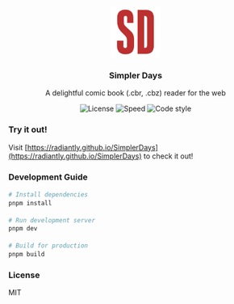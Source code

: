 <div align="center">
<img src="public/logo.png" height="100">

### Simpler Days

A delightful comic book (.cbr, .cbz) reader for the web

![License](https://img.shields.io/github/license/radiantly/SimplerDays?style=for-the-badge) ![Speed](https://img.shields.io/badge/speed-blazing-%23e05d44?style=for-the-badge) ![Code style](https://img.shields.io/badge/code%20style-prettier-%23ff69b4?style=for-the-badge)

</div>

### Try it out!

Visit [https://radiantly.github.io/SimplerDays](https://radiantly.github.io/SimplerDays) to check it out!

### Development Guide

```sh
# Install dependencies
pnpm install

# Run development server
pnpm dev

# Build for production
pnpm build
```

### License

MIT
